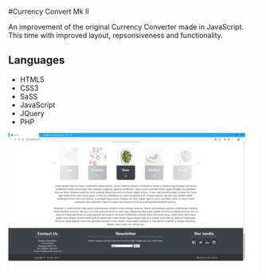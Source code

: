 #Currency Convert Mk II

An improvement of the original Currency Converter made in JavaScript. This time with improved layout, repsonsiveness and functionality.

## Languages

* HTML5
* CSS3
* SaSS
* JavaScript
* JQuery
* PHP

![Alt Text](https://github.com/JakeyStew/CurrenyConverterV2/blob/master/Screenshots/Contact.png "Optional Title")